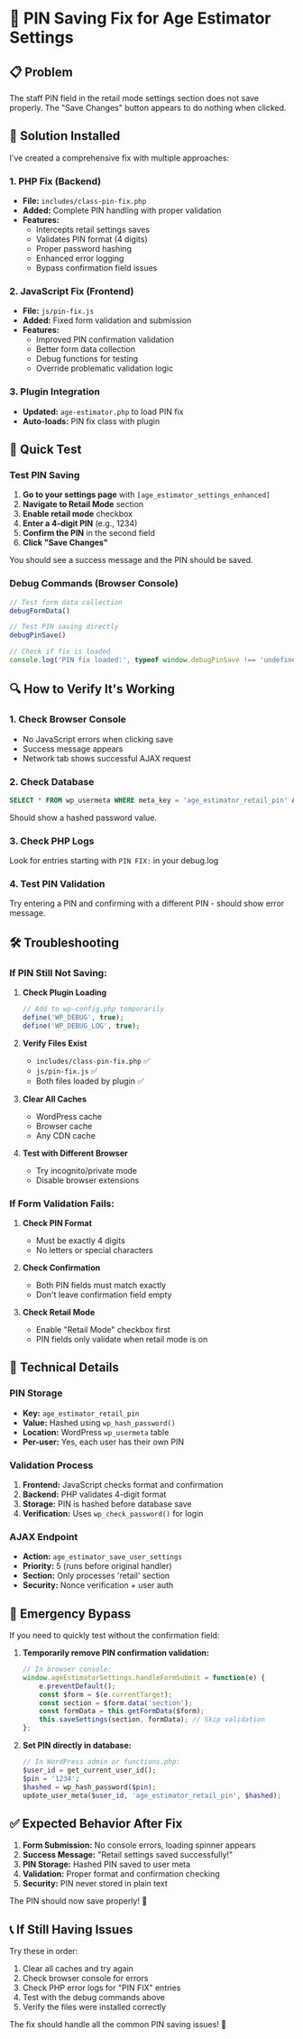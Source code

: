 # 🔧 PIN Saving Fix for Age Estimator Settings

## 📋 Problem
The staff PIN field in the retail mode settings section does not save properly. The "Save Changes" button appears to do nothing when clicked.

## 🎯 Solution Installed

I've created a comprehensive fix with multiple approaches:

### 1. **PHP Fix** (Backend)
- **File:** `includes/class-pin-fix.php`
- **Added:** Complete PIN handling with proper validation
- **Features:**
  - Intercepts retail settings saves
  - Validates PIN format (4 digits)
  - Proper password hashing
  - Enhanced error logging
  - Bypass confirmation field issues

### 2. **JavaScript Fix** (Frontend) 
- **File:** `js/pin-fix.js`
- **Added:** Fixed form validation and submission
- **Features:**
  - Improved PIN confirmation validation
  - Better form data collection
  - Debug functions for testing
  - Override problematic validation logic

### 3. **Plugin Integration**
- **Updated:** `age-estimator.php` to load PIN fix
- **Auto-loads:** PIN fix class with plugin

## 🚀 Quick Test

### Test PIN Saving
1. **Go to your settings page** with `[age_estimator_settings_enhanced]`
2. **Navigate to Retail Mode** section
3. **Enable retail mode** checkbox
4. **Enter a 4-digit PIN** (e.g., 1234)
5. **Confirm the PIN** in the second field
6. **Click "Save Changes"**

You should see a success message and the PIN should be saved.

### Debug Commands (Browser Console)

```javascript
// Test form data collection
debugFormData()

// Test PIN saving directly
debugPinSave()

// Check if fix is loaded
console.log('PIN fix loaded:', typeof window.debugPinSave !== 'undefined')
```

## 🔍 How to Verify It's Working

### 1. Check Browser Console
- No JavaScript errors when clicking save
- Success message appears
- Network tab shows successful AJAX request

### 2. Check Database
```sql
SELECT * FROM wp_usermeta WHERE meta_key = 'age_estimator_retail_pin' AND user_id = YOUR_USER_ID;
```

Should show a hashed password value.

### 3. Check PHP Logs
Look for entries starting with `PIN FIX:` in your debug.log

### 4. Test PIN Validation
Try entering a PIN and confirming with a different PIN - should show error message.

## 🛠 Troubleshooting

### If PIN Still Not Saving:

1. **Check Plugin Loading**
   ```php
   // Add to wp-config.php temporarily
   define('WP_DEBUG', true);
   define('WP_DEBUG_LOG', true);
   ```

2. **Verify Files Exist**
   - `includes/class-pin-fix.php` ✅
   - `js/pin-fix.js` ✅
   - Both files loaded by plugin ✅

3. **Clear All Caches**
   - WordPress cache
   - Browser cache
   - Any CDN cache

4. **Test with Different Browser**
   - Try incognito/private mode
   - Disable browser extensions

### If Form Validation Fails:

1. **Check PIN Format**
   - Must be exactly 4 digits
   - No letters or special characters

2. **Check Confirmation**
   - Both PIN fields must match exactly
   - Don't leave confirmation field empty

3. **Check Retail Mode**
   - Enable "Retail Mode" checkbox first
   - PIN fields only validate when retail mode is on

## 🔧 Technical Details

### PIN Storage
- **Key:** `age_estimator_retail_pin`
- **Value:** Hashed using `wp_hash_password()`
- **Location:** WordPress `wp_usermeta` table
- **Per-user:** Yes, each user has their own PIN

### Validation Process
1. **Frontend:** JavaScript checks format and confirmation
2. **Backend:** PHP validates 4-digit format
3. **Storage:** PIN is hashed before database save
4. **Verification:** Uses `wp_check_password()` for login

### AJAX Endpoint
- **Action:** `age_estimator_save_user_settings`
- **Priority:** 5 (runs before original handler)
- **Section:** Only processes 'retail' section
- **Security:** Nonce verification + user auth

## 🚨 Emergency Bypass

If you need to quickly test without the confirmation field:

1. **Temporarily remove PIN confirmation validation:**
   ```javascript
   // In browser console:
   window.ageEstimatorSettings.handleFormSubmit = function(e) {
       e.preventDefault();
       const $form = $(e.currentTarget);
       const section = $form.data('section');
       const formData = this.getFormData($form);
       this.saveSettings(section, formData); // Skip validation
   };
   ```

2. **Set PIN directly in database:**
   ```php
   // In WordPress admin or functions.php:
   $user_id = get_current_user_id();
   $pin = '1234';
   $hashed = wp_hash_password($pin);
   update_user_meta($user_id, 'age_estimator_retail_pin', $hashed);
   ```

## ✅ Expected Behavior After Fix

1. **Form Submission:** No console errors, loading spinner appears
2. **Success Message:** "Retail settings saved successfully!" 
3. **PIN Storage:** Hashed PIN saved to user meta
4. **Validation:** Proper format and confirmation checking
5. **Security:** PIN never stored in plain text

The PIN should now save properly! 🎉

## 📞 If Still Having Issues

Try these in order:
1. Clear all caches and try again
2. Check browser console for errors
3. Check PHP error logs for "PIN FIX" entries
4. Test with the debug commands above
5. Verify the files were installed correctly

The fix should handle all the common PIN saving issues! 🔧
